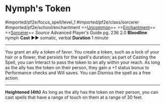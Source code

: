 # Nymph's Token
#imported/pf2e/focus_spell/level_1 #imported/pf2e/class/sorcerer #imported/pf2e/school/enchantment 
==[Uncommon](uncommon.md)== ==[Enchantment](enchantment.md)== ==[Sorcerer](rules/traits/sorcerer.md)==
*Source* Advanced Player's Guide pg. 236 2.0
**Bloodline** nymph
**Cast** ►► somatic, verbal
**Duration** 1 minute

---
You grant an ally a token of favor. You create a token, such as a lock of your hair or a flower, that persists for the spell's duration; as part of Casting the Spell, you can Interact to pass the token to an ally within your reach. As long as the ally has the token on their person, they gain a +1 status bonus to Performance checks and Will saves. You can Dismiss the spell as a free action.

<hr>

**Heightened (4th)** As long as the ally has the token on their person, you can cast spells that have a range of touch on them at a range of 30 feet.
